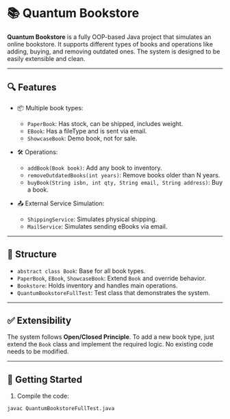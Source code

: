# 📚 Quantum Bookstore

**Quantum Bookstore** is a fully OOP-based Java project that simulates an online bookstore. It supports different types of books and operations like adding, buying, and removing outdated ones. The system is designed to be easily extensible and clean.

---

## 🔍 Features

- 📦 Multiple book types:
  - `PaperBook`: Has stock, can be shipped, includes weight.
  - `EBook`: Has a fileType and is sent via email.
  - `ShowcaseBook`: Demo book, not for sale.

- 🛠 Operations:
  - `addBook(Book book)`: Add any book to inventory.
  - `removeOutdatedBooks(int years)`: Remove books older than N years.
  - `buyBook(String isbn, int qty, String email, String address)`: Buy a book.

- 📤 External Service Simulation:
  - `ShippingService`: Simulates physical shipping.
  - `MailService`: Simulates sending eBooks via email.

---

## 🧱 Structure

- `abstract class Book`: Base for all book types.
- `PaperBook`, `EBook`, `ShowcaseBook`: Extend `Book` and override behavior.
- `Bookstore`: Holds inventory and handles main operations.
- `QuantumBookstoreFullTest`: Test class that demonstrates the system.

---

## ✅ Extensibility

The system follows **Open/Closed Principle**. To add a new book type, just extend the `Book` class and implement the required logic. No existing code needs to be modified.

---

## 🚀 Getting Started

1. Compile the code:
```bash
javac QuantumBookstoreFullTest.java
